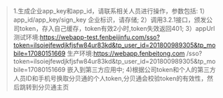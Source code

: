 > 1.生成企业app_key和app_id，请联系相关人员进行操作，参数包括:
1）app_id/app_key/sign_key 企业标识，请存储;
2）调用3.2.1接口，颁发公司token，存入自己缓存，token有效2小时,token失效返回401;
3）appUrl
测试环境:https://webapp-test.fenbeijinfu.com/sso?token=ilsoiejfewdjkfjsfw84ur83kd&tp_user_id=201800989305&tp_mobile=17080151669
生产环境:https://webapp.fenbeitong.com
/sso?token=ilsoiejfewdjkfjsfw84ur83kd&tp_user_id=201800989305&tp_mobile=17080151669 嵌入到第三方应用中;
4)根据公司token和个人的第三方人员ID和手机号换取分贝通的个人token,分贝通会校验token的有效性，然后跳转到分贝通主页




